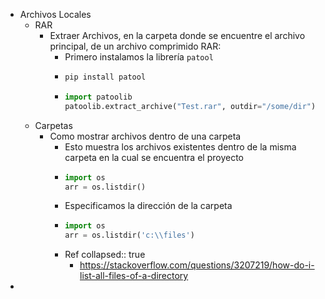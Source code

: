 - Archivos Locales
	- RAR
		- Extraer Archivos, en la carpeta donde se encuentre el archivo principal,  de un archivo comprimido RAR:
			- Primero instalamos la librería `patool`
			- ``` Python
			  pip install patool
			  ```
			- ``` Python
			  import patoolib
			  patoolib.extract_archive("Test.rar", outdir="/some/dir")
			  ```
	- Carpetas
		- Como mostrar archivos dentro de una carpeta
			- Esto muestra los archivos existentes dentro de la misma carpeta en la cual se encuentra el proyecto
			- ``` Python
			  import os
			  arr = os.listdir()
			  ```
			- Especificamos la dirección de la carpeta
			- ``` python
			  import os
			  arr = os.listdir('c:\\files')
			  ```
			- Ref
			  collapsed:: true
				- https://stackoverflow.com/questions/3207219/how-do-i-list-all-files-of-a-directory
-